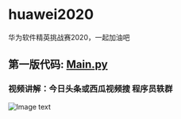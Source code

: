 # huawei2020
华为软件精英挑战赛2020，一起加油吧  
## 第一版代码: [Main.py](https://github.com/gao793583308/huawei2020/blob/master/Main.py)  
### 视频讲解：今日头条或西瓜视频搜 程序员轶群  
![Image text](https://github.com/gao793583308/huawei2020/blob/master/pic/result1.jpg)  
